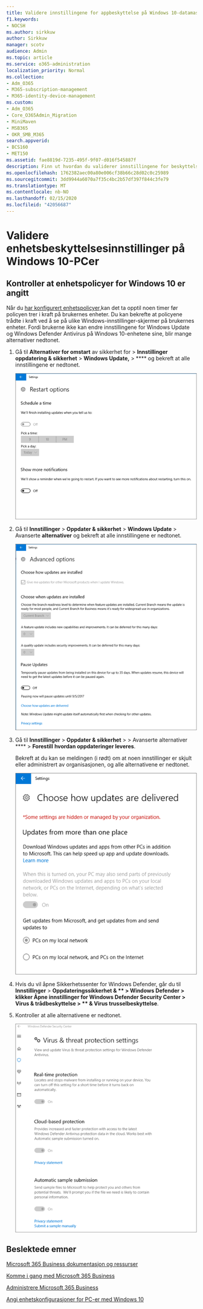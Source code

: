 ```yaml
---
title: Validere innstillingene for appbeskyttelse på Windows 10-datamaskiner
f1.keywords:
- NOCSH
ms.author: sirkkuw
author: Sirkkuw
manager: scotv
audience: Admin
ms.topic: article
ms.service: o365-administration
localization_priority: Normal
ms.collection:
- Adm_O365
- M365-subscription-management
- M365-identity-device-management
ms.custom:
- Adm_O365
- Core_O365Admin_Migration
- MiniMaven
- MSB365
- OKR_SMB_M365
search.appverid:
- BCS160
- MET150
ms.assetid: fae8819d-7235-495f-9f07-d016f545887f
description: Finn ut hvordan du validerer innstillingene for beskyttelse av Microsoft 365 Business-apper på Windows 10-enheter.
ms.openlocfilehash: 1762382aec00a80e006cf38b66c28d02c0c25989
ms.sourcegitcommit: 3dd9944a6070a7f35c4bc2b57df397f844c3fe79
ms.translationtype: MT
ms.contentlocale: nb-NO
ms.lasthandoff: 02/15/2020
ms.locfileid: "42056687"
---
```

# <a name="validate-device-protection-settings-on-windows-10-pcs"></a>Validere enhetsbeskyttelsesinnstillinger på Windows 10-PCer

## <a name="verify-that-windows-10-device-policies-are-set"></a>Kontroller at enhetspolicyer for Windows 10 er angitt

Når du [har konfigurert enhetspolicyer,](protection-settings-for-windows-10-pcs.md)kan det ta opptil noen timer før policyen trer i kraft på brukernes enheter. Du kan bekrefte at policyene trådte i kraft ved å se på ulike Windows-innstillinger-skjermer på brukernes enheter. Fordi brukerne ikke kan endre innstillingene for Windows Update og Windows Defender Antivirus på Windows 10-enhetene sine, blir mange alternativer nedtonet.
  
1. Gå til **Alternativer for omstart** av sikkerhet for \> **Innstillinger oppdatering &amp; sikkerhet** \> **Windows Update,** \> **** og bekreft at alle innstillingene er nedtonet. 
    
    ![Alle startalternativene er nedtonet.](../media/31308da9-18b0-47c5-bbf6-d5fa6747c376.png)
  
2. Gå til **Innstillinger** \> **Oppdater &amp; sikkerhet** \> **Windows Update** \> Avanserte **alternativer** og bekreft at alle innstillingene er nedtonet. 
    
    ![Alternativer for Avanserte oppdateringer for Windows er alle nedtonet.](../media/049cf281-d503-4be9-898b-c0a3286c7fc2.png)
  
3. Gå til **Innstillinger** \> **Oppdater &amp; sikkerhet** \> \> Avanserte alternativer **** \> **Forestill** **hvordan oppdateringer leveres**.
    
    Bekreft at du kan se meldingen (i rødt) om at noen innstillinger er skjult eller administrert av organisasjonen, og alle alternativene er nedtonet.
    
    ![Velg hvordan oppdateringer leveres siden angir at innstillingene er skjult eller administrert av organisasjonen.](../media/6b3e37c5-da41-4afd-9983-b4f406216b59.png)
  
4. Hvis du vil åpne Sikkerhetssenter for Windows Defender, går du til **Innstillinger** \> **Oppdateringssikkerhet &amp; ** \> **Windows Defender** \> klikker Åpne innstillinger for Windows Defender Security **Center** \> **Virus &amp; trådbeskyttelse** \> ** &amp; Virus trusselbeskyttelse**. 
    
5. Kontroller at alle alternativene er nedtonet. 
    
    ![Innstillingene for virus- og trusselbeskyttelse er nedtonet.](../media/9ca68d40-a5d9-49d7-92a4-c581688b5926.png)
  
## <a name="related-topics"></a>Beslektede emner

[Microsoft 365 Business dokumentasjon og ressurser](https://go.microsoft.com/fwlink/p/?linkid=853701)
  
[Komme i gang med Microsoft 365 Business](microsoft-365-business-overview.md)
  
[Administrere Microsoft 365 Business](manage.md)
  
[Angi enhetskonfigurasjoner for PC-er med Windows 10](protection-settings-for-windows-10-pcs.md)
  

